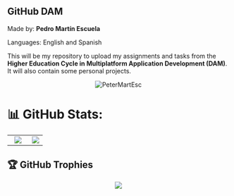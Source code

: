 ## GitHub DAM

Made by: __Pedro Martín Escuela__

Languages: English and Spanish

This will be my repository to upload my assignments and tasks from the __Higher Education Cycle in Multiplatform Application Development (DAM)__. It will also contain some personal projects.

<div align="center">
<img src="https://github-readme-stats.vercel.app/api/top-langs?username=PeterMartEsc&show_icons=true&locale=en&layout=compact" alt="PeterMartEsc" />
</div>

# 📊 GitHub Stats:
<table width="100%" align="center">
  <td width="60%" align="center">
    
  <img src="https://streak-stats.demolab.com?user=PeterMartEsc&theme=dark&locale=es"/>

  </td>
  <td width="40%" align="center">
  <img src="https://github-readme-stats.vercel.app/api/top-langs/?username=PeterMartEsc&theme=radical&hide_border=false&include_all_commits=true&count_private=true"/>
    
  </td>
</table>

## 🏆 GitHub Trophies
<div align="center">
  <img src="https://github-profile-trophy.vercel.app/?username=PeterMartEsc&row=1&column=4&theme=radical&no-frame=false&no-bg=true&margin-w=10"/>
  
</div>
